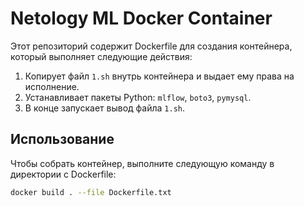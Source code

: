 # Netology ML Docker Container

Этот репозиторий содержит Dockerfile для создания контейнера, который выполняет следующие действия:

1. Копирует файл `1.sh` внутрь контейнера и выдает ему права на исполнение.
2. Устанавливает пакеты Python: `mlflow`, `boto3`, `pymysql`.
3. В конце запускает вывод файла `1.sh`.

## Использование

Чтобы собрать контейнер, выполните следующую команду в директории с Dockerfile:

```bash
docker build . --file Dockerfile.txt
